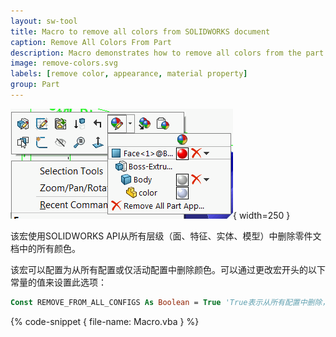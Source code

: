 ```yaml
---
layout: sw-tool
title: Macro to remove all colors from SOLIDWORKS document
caption: Remove All Colors From Part
description: Macro demonstrates how to remove all colors from the part or assembly documents on all levels (face, feature, body, model) using SOLIDWORKS API
image: remove-colors.svg
labels: [remove color, appearance, material property]
group: Part
---
```

![零件文档中的外观层级](material-properties-levels.png){ width=250 }

该宏使用SOLIDWORKS API从所有层级（面、特征、实体、模型）中删除零件文档中的所有颜色。

该宏可以配置为从所有配置或仅活动配置中删除颜色。可以通过更改宏开头的以下常量的值来设置此选项：

~~~ vb
Const REMOVE_FROM_ALL_CONFIGS As Boolean = True 'True表示从所有配置中删除，False表示仅从活动配置中删除
~~~

{% code-snippet { file-name: Macro.vba } %}